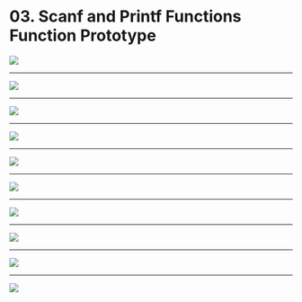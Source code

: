 # 03. Scanf and Printf Functions Function Prototype

![](https://i.imgur.com/qjXkZhH.png)

---

![](https://i.imgur.com/pezP7Fy.png)

---

![](https://i.imgur.com/JV3JMQo.png)

---

![](https://i.imgur.com/b4lTnk6.png)

---

![](https://i.imgur.com/GE9UDw3.png)

---

![](https://i.imgur.com/CdY7Ymg.png)

---

![](https://i.imgur.com/C7NowYL.png)

---

![](https://i.imgur.com/VM0Mcwa.png)

---

![](https://i.imgur.com/fRE168r.png)

---

![](https://i.imgur.com/4C9pTAb.png)
